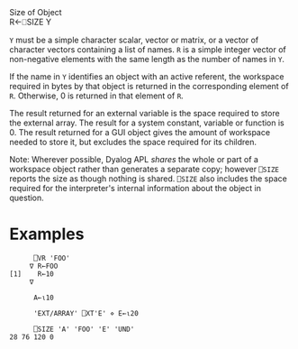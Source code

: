 <div class="heading">
  <div class="name">Size of Object</div>
  <div class="command">R←⎕SIZE Y</div>
</div>

`Y` must be a simple character scalar, vector or matrix, or a vector of character vectors containing a list of names. `R` is a simple integer vector of non-negative elements with the same length as the number of names in `Y`.

If the name in `Y` identifies an object with an active referent, the workspace required in bytes by that object is returned in the corresponding element of `R`.  Otherwise, 0 is returned in that element of `R`.

The result returned for an external variable is the space required to store the external array.  The result for a system constant, variable or function is 0.  The result returned for a GUI object gives the amount of workspace needed to store it, but excludes the space required for its children.

Note: Wherever possible, Dyalog APL *shares* the whole or part of a workspace object rather than generates a separate copy; however `⎕SIZE` reports the size as though nothing is shared. `⎕SIZE` also includes the space required for the interpreter's internal information about the object in question.

# Examples
```apl
      ⎕VR 'FOO'
     ∇ R←FOO
[1]    R←10
     ∇
 
      A←⍳10
 
      'EXT/ARRAY' ⎕XT'E' ⋄ E←⍳20
 
      ⎕SIZE 'A' 'FOO' 'E' 'UND'
28 76 120 0
```
